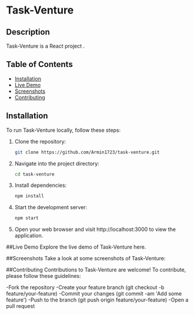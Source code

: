 # Task-Venture

## Description
Task-Venture is a React project .

## Table of Contents
- [Installation](#installation)
- [Live Demo](#live-demo)
- [Screenshots](#screenshots)
- [Contributing](#contributing)

## Installation
To run Task-Venture locally, follow these steps:

1. Clone the repository:
   ```sh
   git clone https://github.com/Armin1723/task-venture.git
   ```
2. Navigate into the project directory:

    ```sh
    cd task-venture
    ```

3. Install dependencies:

    ```sh
    npm install
    ```

4. Start the development server:

    ```sh
    npm start
    ```

5. Open your web browser and visit http://localhost:3000 to view the application.

##Live Demo
Explore the live demo of Task-Venture here.

##Screenshots
Take a look at some screenshots of Task-Venture:



##Contributing
Contributions to Task-Venture are welcome! To contribute, please follow these guidelines:

-Fork the repository
-Create your feature branch (git checkout -b feature/your-feature)
-Commit your changes (git commit -am 'Add some feature')
-Push to the branch (git push origin feature/your-feature)
-Open a pull request